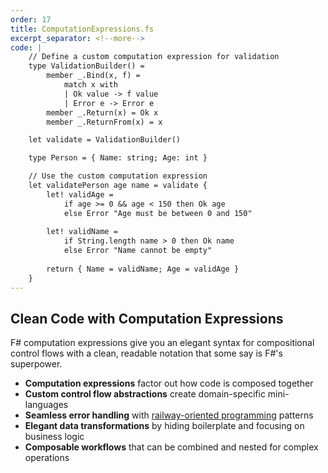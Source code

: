```yaml
---
order: 17
title: ComputationExpressions.fs
excerpt_separator: <!--more-->
code: |
    // Define a custom computation expression for validation
    type ValidationBuilder() =
        member _.Bind(x, f) = 
            match x with
            | Ok value -> f value
            | Error e -> Error e
        member _.Return(x) = Ok x
        member _.ReturnFrom(x) = x

    let validate = ValidationBuilder()

    type Person = { Name: string; Age: int }

    // Use the custom computation expression
    let validatePerson age name = validate {
        let! validAge = 
            if age >= 0 && age < 150 then Ok age
            else Error "Age must be between 0 and 150"
            
        let! validName = 
            if String.length name > 0 then Ok name
            else Error "Name cannot be empty"
            
        return { Name = validName; Age = validAge }
    }
---
```

## Clean Code with Computation Expressions

F# computation expressions give you an elegant syntax for compositional control flows with a clean, readable notation that some say is F#'s superpower.
<!--more-->
- **Computation expressions** factor out how code is composed together
- **Custom control flow abstractions** create domain-specific mini-languages
- **Seamless error handling** with [railway-oriented programming](https://fsharpforfunandprofit.com/rop/) patterns
- **Elegant data transformations** by hiding boilerplate and focusing on business logic
- **Composable workflows** that can be combined and nested for complex operations
